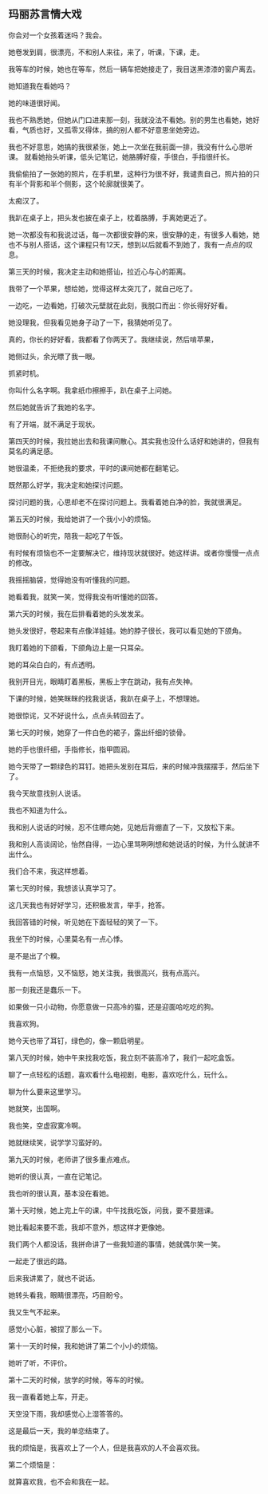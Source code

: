 ## 玛丽苏言情大戏

你会对一个女孩着迷吗？我会。

她卷发到肩，很漂亮，不和别人来往，来了，听课，下课，走。

我等车的时候，她也在等车，然后一辆车把她接走了，我目送黑漆漆的窗户离去。

她知道我在看她吗？

她的味道很好闻。


我也不熟悉她，但她从门口进来那一刻，我就没法不看她。别的男生也看她，她好看，气质也好，又孤零又得体，搞的别人都不好意思坐她旁边。

我也不好意思，她搞的我很紧张，她上一次坐在我前面一排，我没有什么心思听课。
就看她抬头听课，低头记笔记，她胳膊好瘦，手很白，手指很纤长。

我偷偷拍了一张她的照片，在手机里，这种行为很不好，我谴责自己，照片拍的只有半个背影和半个侧影，这个轮廓就很美了。

太痴汉了。

我趴在桌子上，把头发也披在桌子上，枕着胳膊，手离她更近了。

她一次都没有和我说过话，每一次都很安静的来，很安静的走，有很多人看她，她也不与别人搭话，这个课程只有12天，想到以后就看不到她了，我有一点点的叹息。


第三天的时候，我决定主动和她搭讪，拉近心与心的距离。

我带了一个苹果，想给她，觉得这样太突兀了，就自己吃了。

一边吃，一边看她，打破次元壁就在此刻，我脱口而出：你长得好好看。

她没理我，但我看见她身子动了一下，我猜她听见了。

真的，你长的好好看，我都看了你两天了。我继续说，然后啃苹果，

她侧过头，余光瞟了我一眼。

抓紧时机。

你叫什么名字啊。我拿纸巾擦擦手，趴在桌子上问她。

然后她就告诉了我她的名字。

有了开端，就不满足于现状。

第四天的时候，我拉她出去和我课间散心。其实我也没什么话好和她讲的，但我有莫名的满足感。

她很温柔，不拒绝我的要求，平时的课间她都在翻笔记。

既然那么好学，我决定和她探讨问题。

探讨问题的我，心思却老不在探讨问题上。我看着她白净的脸，我就很满足。

第五天的时候，我给她讲了一个我小小的烦恼。

她很耐心的听完，陪我一起吃了午饭。

有时候有烦恼也不一定要解决它，维持现状就很好。她这样讲。或者你慢慢一点点的修改。

我摇摇脑袋，觉得她没有听懂我的问题。

她看着我，就笑一笑，觉得我没有听懂她的回答。


第六天的时候，我在后排看着她的头发发呆。

她头发很好，卷起来有点像洋娃娃。她的脖子很长，我可以看见她的下颌角。

我盯着她的下颌看，下颌角边上是一只耳朵。

她的耳朵白白的，有点透明。

我别开目光，眼睛盯着黑板，黑板上字在跳动，我有点失神。

下课的时候，她笑眯眯的找我说话，我趴在桌子上，不想理她。

她很惊诧，又不好说什么，点点头转回去了。

第七天的时候，她穿了一件白色的裙子，露出纤细的锁骨。

她的手也很纤细，手指修长，指甲圆润。

她今天带了一颗绿色的耳钉。她把头发别在耳后，来的时候冲我摆摆手，然后坐下了。

我今天故意找别人说话。

我也不知道为什么。

我和别人说话的时候，忍不住瞟向她，见她后背绷直了一下，又放松下来。

我和别人高谈阔论，怡然自得，一边心里骂咧咧想和她说话的时候，为什么就讲不出什么。

我们合不来，我这样想着。



第七天的时候，我想该认真学习了。

这几天我也有好好学习，还积极发言，举手，抢答。

我回答错的时候，听见她在下面轻轻的笑了一下。

我坐下的时候，心里莫名有一点心悸。

是不是出了个糗。

我有一点恼怒，又不恼怒，她关注我，我很高兴，我有点高兴。

那一刻我还是蠢乐一下。

如果做一只小动物，你愿意做一只高冷的猫，还是迎面哈吃吃的狗。

我喜欢狗。

她今天也带了耳钉，绿色的，像一颗启明星。



第八天的时候，她中午来找我吃饭，我立刻不装高冷了，我们一起吃盒饭。

聊了一点轻松的话题，喜欢看什么电视剧，电影，喜欢吃什么，玩什么。

聊为什么要来这里学习。

她就笑，出国啊。

我也笑，空虚寂寞冷啊。

她就继续笑，说学学习蛮好的。

第九天的时候，老师讲了很多重点难点。

她听的很认真，一直在记笔记。

我也听的很认真，基本没在看她。


第十天时候，她上完上午的课，中午找我吃饭，问我，要不要翘课。

她比看起来要不乖，我却不意外，想这样才更像她。

我们两个人都没话，我拼命讲了一些我知道的事情，她就偶尔笑一笑。

一起走了很远的路。

后来我讲累了，就也不说话。

她转头看我，眼睛很漂亮，巧目盼兮。

我又生气不起来。

感觉小心脏，被捏了那么一下。


第十一天的时候，我和她讲了第二个小小的烦恼。

她听了听，不评价。

第十二天的时候，放学的时候，等车的时候。

我一直看着她上车，开走。

天空没下雨，我却感觉心上湿答答的。

这是最后一天，我的单恋结束了。



我的烦恼是，我喜欢上了一个人，但是我喜欢的人不会喜欢我。

第二个烦恼是：

就算喜欢我，也不会和我在一起。
